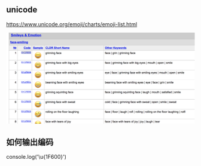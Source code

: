 ## unicode 
https://www.unicode.org/emoji/charts/emoji-list.html

!["实例图"](./img/face-smiling.png)

## 如何输出编码
console.log('\u{1F600}')